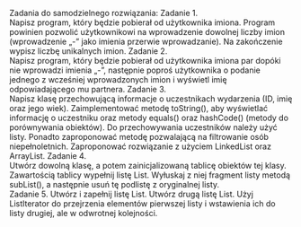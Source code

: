 Zadania do samodzielnego rozwiązania: 
Zadanie 1.  
Napisz program, który będzie pobierał od użytkownika imiona. Program powinien pozwolić 
użytkownikowi na wprowadzenie dowolnej liczby imion (wprowadzenie „-” jako imienia przerwie 
wprowadzanie). Na zakończenie wypisz liczbę unikalnych imion. 
Zadanie 2.  
Napisz program, który będzie pobierał od użytkownika imiona par dopóki nie wprowadzi imienia „-”, 
następnie poproś użytkownika o podanie jednego z wcześniej wprowadzonych imion i wyświetl imię 
odpowiadającego mu partnera. 
Zadanie 3.  
Napisz klasę przechowującą informacje o uczestnikach wydarzenia (ID, imię oraz jego wiek). 
Zaimplementować metodę toString(), aby wyświetlać informację o uczestniku oraz metody equals() 
oraz hashCode() (metody do porównywania obiektów). Do przechowywania uczestników należy użyć 
listy. Ponadto zaproponować metodę pozwalającą na filtrowanie osób niepełnoletnich. Zaproponować 
rozwiązanie z użyciem LinkedList oraz ArrayList. 
Zadanie 4.  
Utwórz dowolną klasę, a potem zainicjalizowaną tablicę obiektów tej klasy. Zawartością tablicy 
wypełnij listę List. Wyłuskaj z niej fragment listy metodą subList(), a następnie usuń tę podlistę 
z oryginalnej listy.  
Zadanie 5. 
Utwórz i zapełnij listę List<Integer>. Utwórz drugą listę List<Integer>. Użyj ListIterator do przejrzenia 
elementów pierwszej listy i wstawienia ich do listy drugiej, ale w odwrotnej kolejności.
